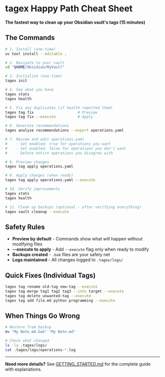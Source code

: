 # tagex Happy Path Cheat Sheet

**The fastest way to clean up your Obsidian vault's tags (15 minutes)**

## The Commands

```bash
# 1. Install (one-time)
uv tool install --editable .

# 2. Navigate to your vault
cd "$HOME/Obsidian/MyVault"

# 3. Initialize (one-time)
tagex init

# 4. See what you have
tagex stats
tagex health

# 5. Fix any duplicates (if health reported them)
tagex tag fix                    # Preview
tagex tag fix --execute          # Apply

# 6. Generate recommendations
tagex analyze recommendations --export operations.yaml

# 7. Review and edit operations.yaml
#    - Set enabled: true for operations you want
#    - Set enabled: false for operations you don't want
#    - Delete entire operations you disagree with

# 8. Preview changes
tagex tag apply operations.yaml

# 9. Apply changes (when ready)
tagex tag apply operations.yaml --execute

# 10. Verify improvements
tagex stats
tagex health

# 11. Clean up backups (optional - after verifying everything)
tagex vault cleanup --execute
```

## Safety Rules

- **Preview by default** - Commands show what will happen without modifying files
- **--execute to apply** - Add `--execute` flag only when ready to modify
- **Backups created** - `.bak` files are your safety net
- **Logs maintained** - All changes logged to `.tagex/logs/`

## Quick Fixes (Individual Tags)

```bash
tagex tag rename old-tag new-tag --execute
tagex tag merge tag1 tag2 tag3 --into target --execute
tagex tag delete unwanted-tag --execute
tagex tag add file.md python programming --execute
```

## When Things Go Wrong

```bash
# Restore from backup
mv "My Note.md.bak" "My Note.md"

# Check what changed
ls -la .tagex/logs/
cat .tagex/logs/operations-*.log
```

---

**Need more details?** See [GETTING_STARTED.md](GETTING_STARTED.md) for the complete guide with explanations.
